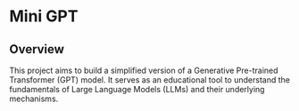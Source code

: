 # Mini GPT

## Overview
This project aims to build a simplified version of a Generative Pre-trained Transformer (GPT) model. It serves as an educational tool to understand the fundamentals of Large Language Models (LLMs) and their underlying mechanisms.

